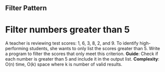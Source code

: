 ## Filter Pattern

# Filter numbers greater than 5

A teacher is reviewing test scores: 1, 6, 3, 8, 2, and 9. To identify high-performing students, she wants to only list the scores greater than 5. Write a program to filter the scores that only meet this criterion. 
**Guide**: Check if each number is greater than 5 and include it in the output list. 
**Complexity**: O(n) time, O(k) space where k is number of valid results. 
